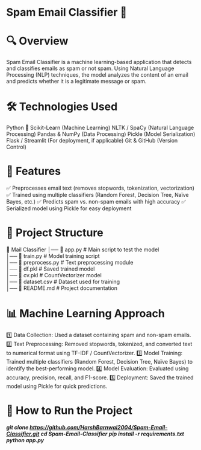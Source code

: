 # Spam Email Classifier 🚀
# 🔍 Overview
Spam Email Classifier is a machine learning-based application that detects and classifies emails as spam or not spam. Using Natural Language Processing (NLP) techniques, the model analyzes the content of an email and predicts whether it is a legitimate message or spam.

# 🛠️ Technologies Used
Python 🐍
Scikit-Learn (Machine Learning)
NLTK / SpaCy (Natural Language Processing)
Pandas & NumPy (Data Processing)
Pickle (Model Serialization)
Flask / Streamlit (For deployment, if applicable)
Git & GitHub (Version Control)

# 📌 Features
✅ Preprocesses email text (removes stopwords, tokenization, vectorization)
✅ Trained using multiple classifiers (Random Forest, Decision Tree, Naïve Bayes, etc.)
✅ Predicts spam vs. non-spam emails with high accuracy
✅ Serialized model using Pickle for easy deployment

# 📂 Project Structure
📁 Mail Classifier
│── 📄 app.py             # Main script to test the model  
│── 📄 train.py           # Model training script  
│── 📄 preprocess.py      # Text preprocessing module  
│── 📄 df.pkl             # Saved trained model  
│── 📄 cv.pkl             # CountVectorizer model  
│── 📄 dataset.csv        # Dataset used for training  
│── 📄 README.md          # Project documentation  

# 📊 Machine Learning Approach
1️⃣ Data Collection: Used a dataset containing spam and non-spam emails.
2️⃣ Text Preprocessing: Removed stopwords, tokenized, and converted text to numerical format using TF-IDF / CountVectorizer.
3️⃣ Model Training: Trained multiple classifiers (Random Forest, Decision Tree, Naïve Bayes) to identify the best-performing model.
4️⃣ Model Evaluation: Evaluated using accuracy, precision, recall, and F1-score.
5️⃣ Deployment: Saved the trained model using Pickle for quick predictions.

# 🚀 How to Run the Project
***git clone https://github.com/HarshBarnwal2004/Spam-Email-Classifier.git***
***cd Spam-Email-Classifier***
***pip install -r requirements.txt***
***python app.py***

